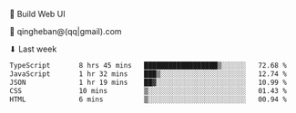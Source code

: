 🧙 Build Web UI

📧 qingheban@(qq|gmail).com

⬇ Last week

<!--START_SECTION:waka-->

```txt
TypeScript       8 hrs 45 mins   ██████████████████▒░░░░░░   72.68 %
JavaScript       1 hr 32 mins    ███▒░░░░░░░░░░░░░░░░░░░░░   12.74 %
JSON             1 hr 19 mins    ██▓░░░░░░░░░░░░░░░░░░░░░░   10.99 %
CSS              10 mins         ▒░░░░░░░░░░░░░░░░░░░░░░░░   01.43 %
HTML             6 mins          ▒░░░░░░░░░░░░░░░░░░░░░░░░   00.94 %
```

<!--END_SECTION:waka-->

<!--
**banqinghe/banqinghe** is a ✨ _special_ ✨ repository because its `README.md` (this file) appears on your GitHub profile.

Here are some ideas to get you started:

- 🔭 I’m currently working on ...
- 🌱 I’m currently learning ...
- 👯 I’m looking to collaborate on ...
- 🤔 I’m looking for help with ...
- 💬 Ask me about ...
- 📫 How to reach me: ...
- 😄 Pronouns: ...
- ⚡ Fun fact: ...
-->
